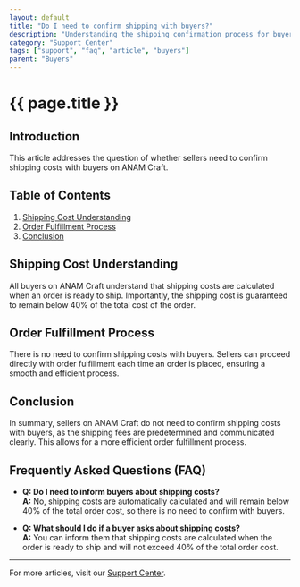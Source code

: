 ```yaml
---
layout: default
title: "Do I need to confirm shipping with buyers?"
description: "Understanding the shipping confirmation process for buyers on ANAM Craft."
category: "Support Center"
tags: ["support", "faq", "article", "buyers"]
parent: "Buyers"
---
```


# {{ page.title }}

## Introduction

This article addresses the question of whether sellers need to confirm shipping costs with buyers on ANAM Craft. 

## Table of Contents
1. [Shipping Cost Understanding](#shipping-cost-understanding)
2. [Order Fulfillment Process](#order-fulfillment-process)
3. [Conclusion](#conclusion)

## Shipping Cost Understanding

All buyers on ANAM Craft understand that shipping costs are calculated when an order is ready to ship. Importantly, the shipping cost is guaranteed to remain below 40% of the total cost of the order. 

## Order Fulfillment Process

There is no need to confirm shipping costs with buyers. Sellers can proceed directly with order fulfillment each time an order is placed, ensuring a smooth and efficient process.

## Conclusion

In summary, sellers on ANAM Craft do not need to confirm shipping costs with buyers, as the shipping fees are predetermined and communicated clearly. This allows for a more efficient order fulfillment process.

## Frequently Asked Questions (FAQ)

- **Q: Do I need to inform buyers about shipping costs?**  
  **A:** No, shipping costs are automatically calculated and will remain below 40% of the total order cost, so there is no need to confirm with buyers.

- **Q: What should I do if a buyer asks about shipping costs?**  
  **A:** You can inform them that shipping costs are calculated when the order is ready to ship and will not exceed 40% of the total order cost.

---

For more articles, visit our [Support Center](https://support.anamcraft.com).